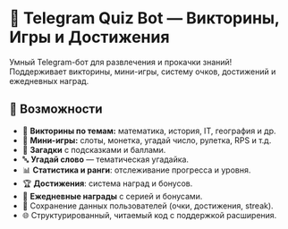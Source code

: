 # 🤖 Telegram Quiz Bot — Викторины, Игры и Достижения

Умный Telegram-бот для развлечения и прокачки знаний!  
Поддерживает викторины, мини-игры, систему очков, достижений и ежедневных наград.



## 🚀 Возможности

- 🧠 **Викторины по темам:** математика, история, IT, география и др.
- 🎲 **Мини-игры:** слоты, монетка, угадай число, рулетка, RPS и т.д.
- 🧩 **Загадки** с подсказками и баллами.
- 🔤 **Угадай слово** — тематическая угадайка.
- 📊 **Статистика и ранги**: отслеживание прогресса и уровня.
- 🏆 **Достижения**: система наград и бонусов.
- 🎁 **Ежедневные награды** с серией и бонусами.
- 💾 Сохранение данных пользователей (очки, достижения, streak).
- 🌐 Структурированный, читаемый код с поддержкой расширения.

